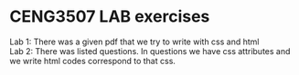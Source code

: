 # CENG3507 LAB exercises

Lab 1: There was a given pdf that we try to write with css and html <br>
Lab 2: There was listed questions. In questions we have css attributes and we write html codes correspond to that css.

